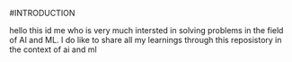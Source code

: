 #INTRODUCTION

hello this id me who is very much intersted in solving problems in the field of AI and ML.
I do like to share all my learnings through this reposistory in the context of ai and ml


